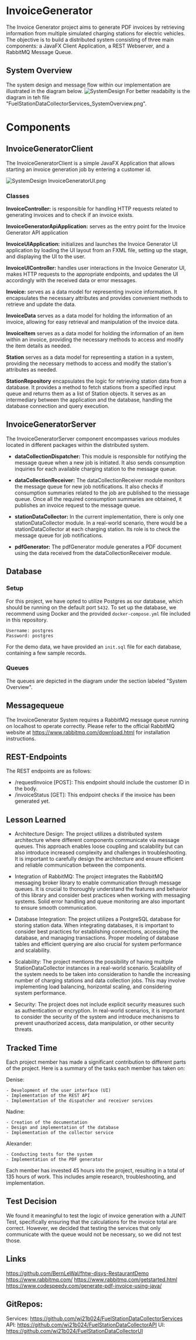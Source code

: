 # InvoiceGenerator
The Invoice Generator project aims to generate PDF invoices by retrieving information from multiple simulated charging stations for electric vehicles. The objective is to build a distributed system consisting of three main components: a JavaFX Client Application, a REST Webserver, and a RabbitMQ Message Queue.

## System Overview
The system design and message flow within our implementation are illustrated in the diagram below.
![SystemDesign](FuelStationDataCollectorServices_SystemOverview.png)
For better readabilty is the diagram in teh file "FuelStationDataCollectorServices_SystemOverview.png".



# Components
## InvoiceGeneratorClient
The InvoiceGeneratorClient is a simple JavaFX Application that allows starting an invoice generation job by entering a customer id. 

![SystemDesign](InvoiceGeneratorUI.png)
InvoiceGeneratorUI.png


### Classes

**InvoiceController:** is responsible for handling HTTP requests related to generating invoices and to check if an invoice exists.

**InvoiceGeneratorApiApplication:** serves as the entry point for the Invoice Generator API application

**InvoiceUIApplication:**  initializes and launches the Invoice Generator UI application by loading the UI layout from an FXML file, setting up the stage, and displaying the UI to the user.

**InvoiceUIController:** handles user interactions in the Invoice Generator UI, makes HTTP requests to the appropriate endpoints, and updates the UI accordingly with the received data or error messages.


**Invoice:** serves as a data model for representing invoice information. It encapsulates the necessary attributes and provides convenient methods to retrieve and update the data.

**InvoiceData** serves as a data model for holding the information of an invoice, allowing for easy retrieval and manipulation of the invoice data.

**InvoiceItem**  serves as a data model for holding the information of an item within an invoice, providing the necessary methods to access and modify the item details as needed.

**Station** serves as a data model for representing a station in a system, providing the necessary methods to access and modify the station's attributes as needed.

**StationRepository** encapsulates the logic for retrieving station data from a database. It provides a method to fetch stations from a specified input queue and returns them as a list of Station objects. It serves as an intermediary between the application and the database, handling the database connection and query execution.

## InvoiceGeneratorServer
The InvoiceGeneratorServer component encompasses various modules located in different packages within the distributed system.

- **dataCollectionDispatcher:** This module is responsible for notifying the message queue when a new job is initiated. It also sends consumption inquiries for each available charging station to the message queue.

- **dataCollectionReceiver:** The dataCollectionReceiver module monitors the message queue for new job notifications. It also checks if consumption summaries related to the job are published to the message queue. Once all the required consumption summaries are obtained, it publishes an invoice request to the message queue.

- **stationDataCollector:**  In the current implementation, there is only one stationDataCollector module. In a real-world scenario, there would be a stationDataCollector at each charging station. Its role is to check the message queue for job notifications.

- **pdfGenerator:**      The pdfGenerator module generates a PDF document using the data received from the dataCollectionReceiver module.


## Database
### Setup
For this project, we have opted to utilize Postgres as our database, which should be running on the default port `5432`. To set up the database, we recommend using Docker and the provided `docker-compose.yml` file included in this repository.

```
Username: postgres
Password: postgres
```

For the demo data, we have provided an `init.sql` file for each database, containing a few sample records.

### Queues

The queues are depicted in the diagram under the section labeled "System Overview".

## Messagequeue
The InvoiceGenerator System requires a RabbitMQ message queue running on localhost to operate correctly. Please refer to the official RabbitMQ website at https://www.rabbitmq.com/download.html for installation instructions.


## REST-Endpoints
The REST endpoints are as follows:

- /requestInvoice [POST]: This endpoint should include the customer ID in the  body.
- /invoiceStatus [GET]: This endpoint checks if the invoice has been generated yet.

## Lesson Learned
- Architecture Design:
The project utilizes a distributed system architecture where different components communicate via message queues. This approach enables loose coupling and scalability but can also introduce increased complexity and challenges in troubleshooting. It is important to carefully design the architecture and ensure efficient and reliable communication between the components.

- Integration of RabbitMQ: 
The project integrates the RabbitMQ messaging broker library to enable communication through message queues. It is crucial to thoroughly understand the features and behavior of this library and consider best practices when working with messaging systems. Solid error handling and queue monitoring are also important to ensure smooth communication.

- Database Integration: 
The project utilizes a PostgreSQL database for storing station data. When integrating databases, it is important to consider best practices for establishing connections, accessing the database, and managing transactions. Proper modeling of database tables and efficient querying are also crucial for system performance and scalability.

- Scalability: 
The project mentions the possibility of having multiple StationDataCollector instances in a real-world scenario. Scalability of the system needs to be taken into consideration to handle the increasing number of charging stations and data collection jobs. This may involve implementing load balancing, horizontal scaling, and considering system performance.

- Security: 
The project does not include explicit security measures such as authentication or encryption. In real-world scenarios, it is important to consider the security of the system and introduce mechanisms to prevent unauthorized access, data manipulation, or other security threats.

## Tracked Time
Each project member has made a significant contribution to different parts of the project. Here is a summary of the tasks each member has taken on:

Denise:

    - Development of the user interface (UI)
    - Implementation of the REST API
    - Implementation of the dispatcher and receiver services

Nadine:

    - Creation of the documentation
    - Design and implementation of the database
    - Implementation of the collector service

Alexander:

    - Conducting tests for the system
    - Implementation of the PDF generator

Each member has invested 45 hours into the project, resulting in a total of 135 hours of work. This includes ample research, troubleshooting, and implementation.

## Test Decision
We found it meaningful to test the logic of invoice generation with a JUNIT Test, specifically ensuring that the calculations for the invoice total are correct. However, we decided that testing the services that only communicate with the queue would not be necessary, so we did not test those.

## Links
https://github.com/BernLeWal/fhtw-disys-RestaurantDemo
https://www.rabbitmq.com/
https://www.rabbitmq.com/getstarted.html
https://www.codespeedy.com/generate-pdf-invoice-using-java/


## GitRepos: 
Services: https://github.com/wi21b024/FuelStationDataCollectorServices
API: https://github.com/wi21b024/FuelStationDataCollectorAPI
UI: https://github.com/wi21b024/FuelStationDataCollectorUI
